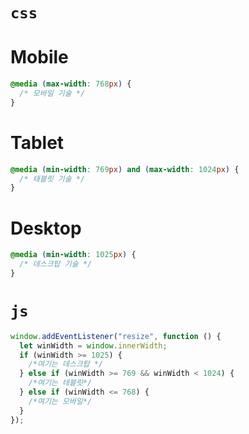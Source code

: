# `css`

# Mobile

```css
@media (max-width: 768px) {
  /* 모바일 기술 */
}
```

# Tablet

```css
@media (min-width: 769px) and (max-width: 1024px) {
  /* 태블릿 기술 */
}
```

# Desktop

```css
@media (min-width: 1025px) {
  /* 데스크탑 기술 */
}
```

# `js`

```js
window.addEventListener("resize", function () {
  let winWidth = window.innerWidth;
  if (winWidth >= 1025) {
    /*여기는 데스크탑 */
  } else if (winWidth >= 769 && winWidth < 1024) {
    /*여기는 테블릿*/
  } else if (winWidth <= 768) {
    /*여기는 모바일*/
  }
});
```
